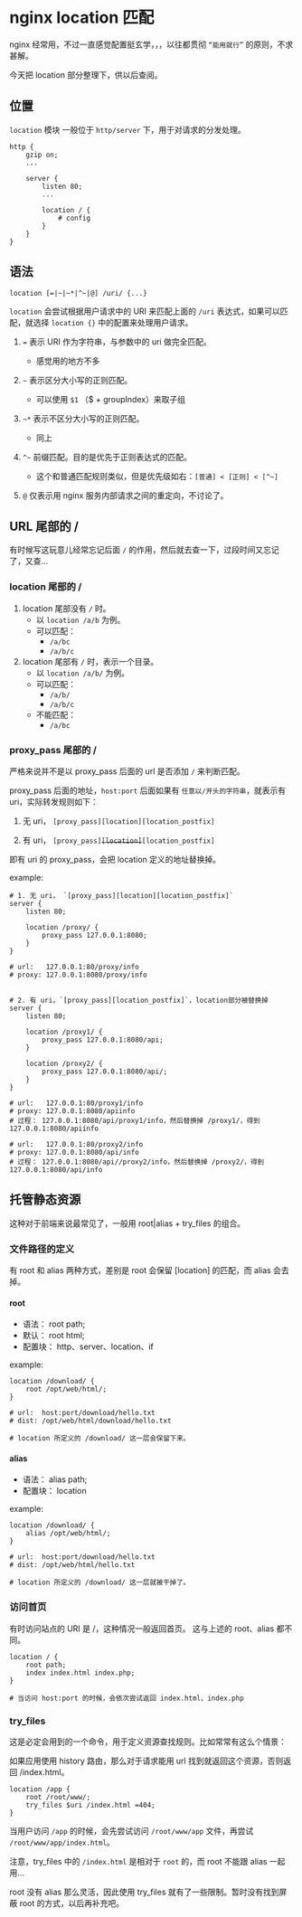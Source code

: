 # nginx location 匹配

nginx 经常用，不过一直感觉配置挺玄学，，，以往都贯彻 `“能用就行”` 的原则，不求甚解。

今天把 location 部分整理下，供以后查阅。

## 位置

`location` 模块 一般位于 `http/server` 下，用于对请求的分发处理。

```nginx
http {
    gzip on;
    ...

    server {
        listen 80;
        ...

        location / {
            # config
        }
    }
}
```

## 语法

```nginx
location [=|~|~*|^~|@] /uri/ {...}
```

`location` 会尝试根据用户请求中的 URI 来匹配上面的 `/uri` 表达式，如果可以匹配，就选择 `location {}` 中的配置来处理用户请求。

1. `=` 表示 URI 作为字符串，与参数中的 uri 做完全匹配。

    - 感觉用的地方不多

2. `~` 表示区分大小写的正则匹配。

    - 可以使用 `$1` （\$ + groupIndex）来取子组

3. `~*` 表示不区分大小写的正则匹配。

    - 同上

4. `^~` 前缀匹配。目的是优先于正则表达式的匹配。

    - 这个和普通匹配规则类似，但是优先级如右：`[普通] < [正则] < [^~]`

5. `@` 仅表示用 nginx 服务内部请求之间的重定向，不讨论了。

## URL 尾部的 /

有时候写这玩意儿经常忘记后面 `/` 的作用，然后就去查一下，过段时间又忘记了，又查...

### location 尾部的 /

1. location 尾部没有 `/` 时。
    - 以 `location /a/b` 为例。
    - 可以匹配：
        - `/a/bc`
        - `/a/b/c`
2. location 尾部有 `/` 时，表示一个目录。
    - 以 `location /a/b/` 为例。
    - 可以匹配：
        - `/a/b/`
        - `/a/b/c`
    - 不能匹配：
        - `/a/bc`

### proxy_pass 尾部的 /

严格来说并不是以 proxy_pass 后面的 url 是否添加 `/` 来判断匹配。

proxy_pass 后面的地址，`host:port` 后面如果有 `任意以/开头的字符串`，就表示有 uri，实际转发规则如下：

1. 无 uri， `[proxy_pass][location][location_postfix]`

2. 有 uri， `[proxy_pass]`<del>`[location]`</del>`[location_postfix]`

即有 uri 的 proxy_pass，会把 location 定义的地址替换掉。

example:

```nginx
# 1. 无 uri， `[proxy_pass][location][location_postfix]`
server {
    listen 80;

    location /proxy/ {
        proxy_pass 127.0.0.1:8080;
    }
}

# url:   127.0.0.1:80/proxy/info
# proxy: 127.0.0.1:8080/proxy/info


# 2. 有 uri，`[proxy_pass][location_postfix]`，location部分被替换掉
server {
    listen 80;

    location /proxy1/ {
        proxy_pass 127.0.0.1:8080/api;
    }

    location /proxy2/ {
        proxy_pass 127.0.0.1:8080/api/;
    }
}

# url:   127.0.0.1:80/proxy1/info
# proxy: 127.0.0.1:8080/apiinfo
# 过程： 127.0.0.1:8080/api/proxy1/info，然后替换掉 /proxy1/，得到  127.0.0.1:8080/apiinfo

# url:   127.0.0.1:80/proxy2/info
# proxy: 127.0.0.1:8080/api/info
# 过程： 127.0.0.1:8080/api//proxy2/info，然后替换掉 /proxy2/，得到  127.0.0.1:8080/api/info
```

## 托管静态资源

这种对于前端来说最常见了，一般用 root|alias + try_files 的组合。

### 文件路径的定义

有 root 和 alias 两种方式，差别是 root 会保留 [location] 的匹配，而 alias 会去掉。

#### root

-   语法： root path;
-   默认： root html;
-   配置块： http、server、location、if

example:

```nginx
location /download/ {
    root /opt/web/html/;
}

# url:  host:port/download/hello.txt
# dist: /opt/web/html/download/hello.txt

# location 所定义的 /download/ 这一层会保留下来。
```

#### alias

-   语法： alias path;
-   配置块： location

example:

```nginx
location /download/ {
    alias /opt/web/html/;
}

# url:  host:port/download/hello.txt
# dist: /opt/web/html/hello.txt

# location 所定义的 /download/ 这一层就被干掉了。
```

### 访问首页

有时访问站点的 URI 是 /，这种情况一般返回首页。 这与上述的 root、alias 都不同。

```nginx
location / {
    root path;
    index index.html index.php;
}

# 当访问 host:port 的时候，会依次尝试返回 index.html、index.php
```

### try_files

这是必定会用到的一个命令，用于定义资源查找规则。比如常常有这么个情景：

如果应用使用 history 路由，那么对于请求能用 url 找到就返回这个资源，否则返回 /index.html。

```nginx
location /app {
    root /root/www/;
    try_files $uri /index.html =404;
}
```

当用户访问 `/app` 的时候，会先尝试访问 `/root/www/app` 文件，再尝试 `/root/www/app/index.html`。

注意，try_files 中的 `/index.html` 是相对于 `root` 的，而 root 不能跟 alias 一起用...

root 没有 alias 那么灵活，因此使用 try_files 就有了一些限制。暂时没有找到屏蔽 root 的方式，以后再补充吧。
